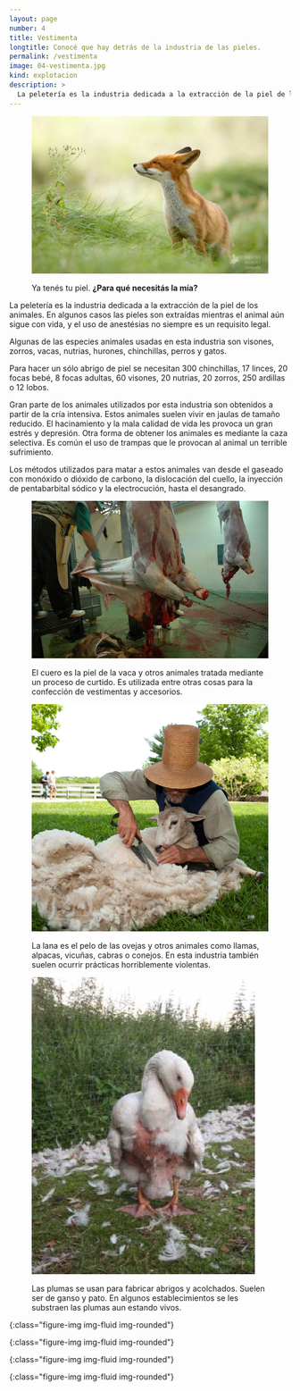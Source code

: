 ```yaml
---
layout: page
number: 4
title: Vestimenta
longtitle: Conocé que hay detrás de la industria de las pieles.
permalink: /vestimenta
image: 04-vestimenta.jpg
kind: explotacion
description: >
  La peletería es la industria dedicada a la extracción de la piel de los animales. En algunos casos las pieles son extraídas mientras el animal aún sigue con vida, y el uso de anestésias no siempre es un requisito legal. Algunas de las especies animales usadas en esta industria son visones, zorros, vacas, nutrias, hurones, chinchillas, perros y gatos.
---
```


<div class="row">
<div class="col-md-6" markdown="1">

<figure class="figure" markdown="1">

  ![zorro]

  <figcaption class="figure-caption">
    Ya tenés tu piel.
    <strong>¿Para qué necesitás la mía?</strong>
  </figcaption>

</figure>


La peletería es la industria dedicada a la extracción de la piel de los animales. En algunos casos las pieles son extraídas mientras el animal aún sigue con vida, y el uso de anestésias no siempre es un requisito legal.

Algunas de las especies animales usadas en esta industria son visones, zorros, vacas, nutrias, hurones, chinchillas, perros y gatos.

Para hacer un sólo abrigo de piel se necesitan 300 chinchillas, 17 linces, 20 focas bebé, 8 focas adultas, 60 visones, 20 nutrias, 20 zorros, 250 ardillas o 12 lobos.

Gran parte de los animales utilizados por esta industria son obtenidos a partir de la cría intensiva. Estos animales suelen vivir en jaulas de tamaño reducido. El hacinamiento y la mala calidad de vida les provoca un gran estrés y depresión. Otra forma de obtener los animales es mediante la caza selectiva. Es común el uso de trampas que le provocan al animal un terrible sufrimiento.

Los métodos utilizados para matar a estos animales van desde el gaseado con monóxido o dióxido de carbono, la dislocación del cuello, la inyección de pentabarbital sódico y la electrocución, hasta el desangrado.

</div>

<div class="col-md-6" markdown="1">

<figure class="figure" markdown="1">

  ![cuero]

  <figcaption class="figure-caption">El cuero es la piel de la vaca y otros animales tratada mediante un proceso de curtido. Es utilizada entre otras cosas para la confección de vestimentas y accesorios.</figcaption>

</figure>


<figure class="figure" markdown="1">

  ![lana]

  <figcaption class="figure-caption">La lana es el pelo de las ovejas y otros animales como llamas, alpacas, vicuñas, cabras o conejos. En esta industria también suelen ocurrir prácticas horriblemente violentas.</figcaption>

</figure>


<figure class="figure" markdown="1">

  ![plumas]

  <figcaption class="figure-caption">Las plumas se usan para fabricar abrigos y acolchados. Suelen ser de ganso y pato. En algunos establecimientos se les substraen las plumas aun estando vivos.</figcaption>

</figure>

</div>
</div>


[zorro]: images/04-zorro.jpeg
{:class="figure-img img-fluid img-rounded"}

[cuero]: images/04-cuero.jpeg
{:class="figure-img img-fluid img-rounded"}

[lana]: images/04-lana.jpeg
{:class="figure-img img-fluid img-rounded"}

[plumas]: images/04-plumas.jpeg
{:class="figure-img img-fluid img-rounded"}